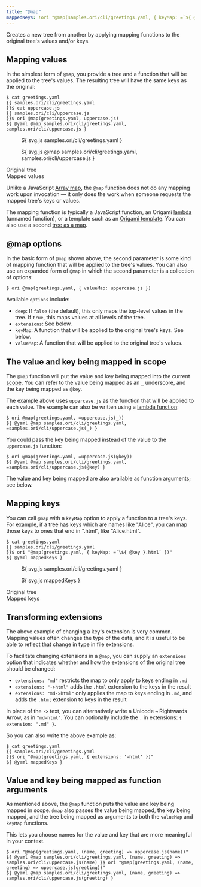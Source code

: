 ```yaml
---
title: "@map"
mappedKeys: !ori "@map(samples.ori/cli/greetings.yaml, { keyMap: =`${ @key }.html` })"
---
```


Creates a new tree from another by applying mapping functions to the original tree's values and/or keys.

<a name="values"></a>

## Mapping values

In the simplest form of `@map`, you provide a tree and a function that will be applied to the tree's values. The resulting tree will have the same keys as the original:

```console
$ cat greetings.yaml
{{ samples.ori/cli/greetings.yaml
}}$ cat uppercase.js
{{ samples.ori/cli/uppercase.js
}}$ ori @map(greetings.yaml, uppercase.js)
${ @yaml @map samples.ori/cli/greetings.yaml, samples.ori/cli/uppercase.js }
```

<div class="sideBySide">
  <figure>
    ${ svg.js samples.ori/cli/greetings.yaml }
  </figure>
  <figure>
    ${ svg.js @map samples.ori/cli/greetings.yaml, samples.ori/cli/uppercase.js }
  </figure>
  <figcaption>Original tree</figcaption>
  <figcaption>Mapped values</figcaption>
</div>

Unlike a JavaScript [Array map](https://developer.mozilla.org/en-US/docs/Web/JavaScript/Reference/Global_Objects/Array/map), the `@map` function does not do any mapping work upon invocation — it only does the work when someone requests the mapped tree's keys or values.

The mapping function is typically a JavaScript function, an Origami [lambda](/language/syntax.html#lambdas-unnamed-functions) (unnamed function), or a template such as an [Origami template](templates.html). You can also use a second [tree as a map](/cli/intro.html#use-a-tree-as-a-map).

## @map options

In the basic form of `@map` shown above, the second parameter is some kind of mapping function that will be applied to the tree's values. You can also use an expanded form of `@map` in which the second parameter is a collection of options:

```console
$ ori @map(greetings.yaml, { valueMap: uppercase.js })
```

Available `options` include:

- `deep`: If `false` (the default), this only maps the top-level values in the tree. If `true`, this maps values at all levels of the tree.
- `extensions`: See below.
- `keyMap`: A function that will be applied to the original tree's keys. See below.
- `valueMap`: A function that will be applied to the original tree's values.

## The value and key being mapped in scope

The `@map` function will put the value and key being mapped into the current [scope](/language/scope.html). You can refer to the value being mapped as an `_` underscore, and the key being mapped as `@key`.

The example above uses `uppercase.js` as the function that will be applied to each value. The example can also be written using a [lambda function](/language/syntax.html#lambdas):

```console
$ ori @map(greetings.yaml, =uppercase.js(_))
${ @yaml @map samples.ori/cli/greetings.yaml, =samples.ori/cli/uppercase.js(_) }
```

You could pass the key being mapped instead of the value to the `uppercase.js` function:

```console
$ ori @map(greetings.yaml, =uppercase.js(@key))
${ @yaml @map samples.ori/cli/greetings.yaml, =samples.ori/cli/uppercase.js(@key) }
```

The value and key being mapped are also available as function arguments; see below.

<a name="keys"></a>

## Mapping keys

You can call `@map` with a `keyMap` option to apply a function to a tree's keys. For example, if a tree has keys which are names like "Alice", you can map those keys to ones that end in ".html", like "Alice.html".

```console
$ cat greetings.yaml
{{ samples.ori/cli/greetings.yaml
}}$ ori "@map(greetings.yaml, { keyMap: =`\${ @key }.html` })"
${ @yaml mappedKeys }
```

<div class="sideBySide">
  <figure>
    ${ svg.js samples.ori/cli/greetings.yaml }
  </figure>
  <figure>
    ${ svg.js mappedKeys }
  </figure>
  <figcaption>Original tree</figcaption>
  <figcaption>Mapped keys</figcaption>
</div>

## Transforming extensions

The above example of changing a key's extension is very common. Mapping values often changes the type of the data, and it is useful to be able to reflect that change in type in file extensions.

To facilitate changing extensions in a `@map`, you can supply an `extensions` option that indicates whether and how the extensions of the original tree should be changed:

- `extensions: "md"` restricts the map to only apply to keys ending in `.md`
- `extensions: "->html"` adds the `.html` extension to the keys in the result
- `extensions: "md->html"` only applies the map to keys ending in `.md`, and adds the `.html` extension to keys in the result

In place of the `->` text, you can alternatively write a Unicode `→` Rightwards Arrow, as in `"md→html"`. You can optionally include the `.` in extensions: `{ extension: ".md" }`.

So you can also write the above example as:

```console
$ cat greetings.yaml
{{ samples.ori/cli/greetings.yaml
}}$ ori "@map(greetings.yaml, { extensions: '→html' })"
${ @yaml mappedKeys }
```

## Value and key being mapped as function arguments

As mentioned above, the `@map` function puts the value and key being mapped in scope. `@map` also passes the value being mapped, the key being mapped, and the tree being mapped as arguments to both the `valueMap` and `keyMap` functions.

This lets you choose names for the value and key that are more meaningful in your context.

```console
$ ori "@map(greetings.yaml, (name, greeting) => uppercase.js(name))"
${ @yaml @map samples.ori/cli/greetings.yaml, (name, greeting) => samples.ori/cli/uppercase.js(name) }$ ori "@map(greetings.yaml, (name, greeting) => uppercase.js(greeting))"
${ @yaml @map samples.ori/cli/greetings.yaml, (name, greeting) => samples.ori/cli/uppercase.js(greeting) }
```
